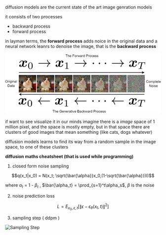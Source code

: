 diffusion models are the current state of the art image genration models 

it consists of two processes 
- backward process 
- forward process 

in layman terms, the **forward process** adds noice in the original data and a neural network leanrs to denoise the image, that is the **backward process**

![cat](img/cat_diffusion.png)

if want to see visualize it in our minds imagine there is a _image_ space of 1 million pixel, and the space is mostly empty, but in that space there are clusters of good images that mean something (like cats, dogs whatever) 

diffusion models learns to find its way from a random sample in the image space, to one of these clusters 

**diffusion maths cheatsheet (that is used while programming)** 

1. closed form noise sampling 

$$q(x_t|x_0) = N(x_t; \sqrt{\bar{\alpha}}x_0,(1-\sqrt{\bar{\alpha}})I)$$

where $\alpha_t$ = 1 - $\beta_t$ , $\bar{\alpha_t} = \prod_{s=1}^t\alpha_s$, $\beta$ is the noise

2. noise prediction loss 

$$L = E_{x_0, \epsilon, t} \left[ \| \epsilon - \epsilon_\theta(x_t, t) \|^2 \right]$$

3. sampling step ( ddpm )

![Sampling Step](https://latex.codecogs.com/svg.latex?%5Ccolor%7Bwhite%7D%20x_{t-1}%20%3D%20%5Cfrac%7B1%7D%7B%5Csqrt%7B%5Calpha_t%7D%7D%20%5Cleft(%20x_t%20-%20%5Cfrac%7B%5Cbeta_t%7D%7B%5Csqrt%7B1%20-%20%5Cbar%7B%5Calpha%7D_t%7D%7D%20%5Cepsilon_%5Ctheta(x_t,%20t)%20%5Cright)%20%2B%20%5Csigma_t%20z)

